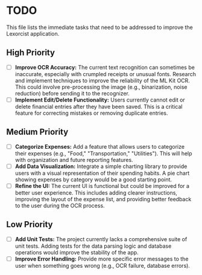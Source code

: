 # TODO

This file lists the immediate tasks that need to be addressed to improve the Lexorcist application.

## High Priority
- [ ] **Improve OCR Accuracy:** The current text recognition can sometimes be inaccurate, especially with crumpled receipts or unusual fonts. Research and implement techniques to improve the reliability of the ML Kit OCR. This could involve pre-processing the image (e.g., binarization, noise reduction) before sending it to the recognizer.
- [ ] **Implement Edit/Delete Functionality:** Users currently cannot edit or delete financial entries after they have been saved. This is a critical feature for correcting mistakes or removing duplicate entries.

## Medium Priority
- [ ] **Categorize Expenses:** Add a feature that allows users to categorize their expenses (e.g., "Food," "Transportation," "Utilities"). This will help with organization and future reporting features.
- [ ] **Add Data Visualization:** Integrate a simple charting library to provide users with a visual representation of their spending habits. A pie chart showing expenses by category would be a good starting point.
- [ ] **Refine the UI:** The current UI is functional but could be improved for a better user experience. This includes adding clearer instructions, improving the layout of the expense list, and providing better feedback to the user during the OCR process.

## Low Priority
- [ ] **Add Unit Tests:** The project currently lacks a comprehensive suite of unit tests. Adding tests for the data parsing logic and database operations would improve the stability of the app.
- [ ] **Improve Error Handling:** Provide more specific error messages to the user when something goes wrong (e.g., OCR failure, database errors).
